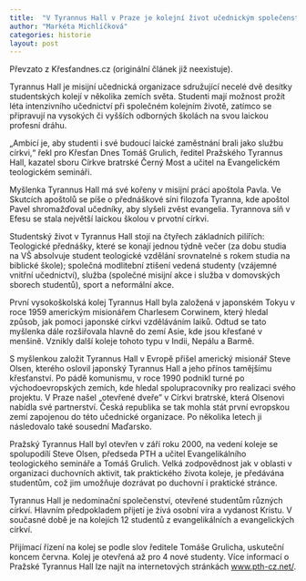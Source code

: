 ```yaml
---
title:  "V Tyrannus Hall v Praze je kolejní život učednickým společenstvím"
author: "Markéta Michlíčková"
categories: historie
layout: post
---
```


Převzato z Křesťandnes.cz (originální článek již neexistuje).

<p class="lead">Tyrannus Hall je misijní učednická organizace sdružující necelé dvě desítky studentských kolejí v několika zemích světa. 
Studenti mají možnost prožít léta intenzivního učednictví při společném kolejním životě, zatímco se připravují na 
vysokých či vyšších odborných školách na svou laickou profesní dráhu.</p>

„Ambicí je, aby studenti i své budoucí laické zaměstnání brali jako službu církvi,“ řekl pro Křesťan Dnes Tomáš Grulich, 
ředitel Pražského Tyrannus Hall, kazatel sboru Církve bratrské Černý Most a učitel na Evangelickém teologickém semináři.

Myšlenka Tyrannus Hall má své kořeny v misijní práci apoštola Pavla. Ve Skutcích apoštolů se píše o přednáškové síni 
filozofa Tyranna, kde apoštol Pavel shromažďoval učedníky, aby slyšeli zvěst evangelia. Tyrannova síň v Efesu 
se stala největší laickou školou v prvotní církvi.

Studentský život v Tyrannus Hall stojí na čtyřech základních pilířích: Teologické přednášky, které se konají jednou 
týdně večer (za dobu studia na VŠ absolvuje student teologické vzdělání srovnatelné s rokem studia na biblické škole); 
společná modlitební ztišení vedená studenty (vzájemné vnitřní učednictví), služba (společné misijní akce i služba 
v domovských sborech studentů), sport a neformální akce.

První vysokoškolská kolej Tyrannus Hall byla založená v japonském Tokyu v roce 1959 americkým misionářem Charlesem 
Corwinem, který hledal způsob, jak pomoci japonské církvi vzděláváním laiků. Odtud se tato myšlenka dále rozšiřovala 
hlavně do zemí Asie, kde jsou křesťané v menšině. Vznikly další koleje tohoto typu v Indii, Nepálu a Barmě.

S myšlenkou založit Tyrannus Hall v Evropě přišel americký misionář Steve Olsen, kterého oslovil japonský Tyrannus 
Hall a jeho přínos tamějšímu křesťanství. Po pádě komunismu, v roce 1990 podnikl turné po východoevropských zemích, 
kde hledal spolupracovníky pro realizaci svého projektu. V Praze našel „otevřené dveře” v Církvi bratrské, která 
Olsenovi nabídla své partnerství. Česká republika se tak mohla stát první evropskou zemí zapojenou do této učednické 
organizace. Po několika letech ji následovalo také sousední Maďarsko.

Pražský Tyrannus Hall byl otevřen v září roku 2000, na vedení koleje se spolupodílí Steve Olsen, předseda PTH a 
učitel Evangelikálního teologického semináře a Tomáš Grulich. Velká zodpovědnost jak v oblasti v organizaci 
duchovních aktivit, tak praktického života koleje, je předávána studentům, což jim umožňuje dozrávat po duchovní 
i praktické stránce.

Tyrannus Hall je nedominační společenství, otevřené studentům různých církví. Hlavním předpokladem přijetí je 
živá osobní víra a vydanost Kristu. V současné době je na kolejích 12 studentů z evangelikálních a evangelických 
církví.

Přijímací řízení na kolej se podle slov ředitele Tomáše Grulicha, uskuteční koncem června. Kolej je otevřená až 
pro 4 nové studenty. Více informací o Pražské Tyrannus Hall lze najít na internetových stránkách www.pth-cz.net/.

